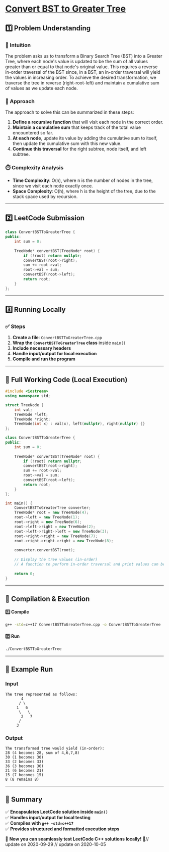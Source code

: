 # **[Convert BST to Greater Tree](https://leetcode.com/problems/convert-bst-to-greater-tree/description/)**  

## **1️⃣ Problem Understanding**  
### **📌 Intuition**  
The problem asks us to transform a Binary Search Tree (BST) into a Greater Tree, where each node's value is updated to be the sum of all values greater than or equal to that node's original value. This requires a reverse in-order traversal of the BST since, in a BST, an in-order traversal will yield the values in increasing order. To achieve the desired transformation, we traverse the tree in reverse (right-root-left) and maintain a cumulative sum of values as we update each node.

### **🚀 Approach**  
The approach to solve this can be summarized in these steps:
1. **Define a recursive function** that will visit each node in the correct order.
2. **Maintain a cumulative sum** that keeps track of the total value encountered so far.
3. **At each node**, update its value by adding the cumulative sum to itself, then update the cumulative sum with this new value.
4. **Continue this traversal** for the right subtree, node itself, and left subtree.

### **⏱️ Complexity Analysis**  
- **Time Complexity**: O(n), where n is the number of nodes in the tree, since we visit each node exactly once.
- **Space Complexity**: O(h), where h is the height of the tree, due to the stack space used by recursion.

---  

## **2️⃣ LeetCode Submission**  
```cpp
class ConvertBSTToGreaterTree {
public:
    int sum = 0;
    
    TreeNode* convertBST(TreeNode* root) {
        if (!root) return nullptr;
        convertBST(root->right);
        sum += root->val;
        root->val = sum;
        convertBST(root->left);
        return root;
    }
};
```  

---  

## **3️⃣ Running Locally**  
### **✅ Steps**  
1. **Create a file**: `ConvertBSTToGreaterTree.cpp`  
2. **Wrap the `ConvertBSTToGreaterTree` class** inside `main()`  
3. **Include necessary headers**  
4. **Handle input/output for local execution**  
5. **Compile and run the program**  

---  

## **📝 Full Working Code (Local Execution)**  
```cpp
#include <iostream>
using namespace std;

struct TreeNode {
    int val;
    TreeNode *left;
    TreeNode *right;
    TreeNode(int x) : val(x), left(nullptr), right(nullptr) {}
};

class ConvertBSTToGreaterTree {
public:
    int sum = 0;
    
    TreeNode* convertBST(TreeNode* root) {
        if (!root) return nullptr;
        convertBST(root->right);
        sum += root->val;
        root->val = sum;
        convertBST(root->left);
        return root;
    }
};

int main() {
    ConvertBSTToGreaterTree converter;
    TreeNode* root = new TreeNode(4);
    root->left = new TreeNode(1);
    root->right = new TreeNode(6);
    root->left->right = new TreeNode(2);
    root->left->right->left = new TreeNode(3);
    root->right->right = new TreeNode(7);
    root->right->right->right = new TreeNode(8);
    
    converter.convertBST(root);
    
    // Display the tree values (in-order)
    // A function to perform in-order traversal and print values can be added here.
    
    return 0;
}
```  

---  

## **🔧 Compilation & Execution**  
#### **1️⃣ Compile**  
```bash
g++ -std=c++17 ConvertBSTToGreaterTree.cpp -o ConvertBSTToGreaterTree
```  

#### **2️⃣ Run**  
```bash
./ConvertBSTToGreaterTree
```  

---  

## **🎯 Example Run**  
### **Input**  
```
The tree represented as follows:
       4
      / \
     1   6
      \   \
       2   7
      /
     3
```  
### **Output**  
```
The transformed tree would yield (in-order):
28 (4 becomes 28, sum of 4,6,7,8)
30 (1 becomes 30)
33 (2 becomes 33)
36 (3 becomes 36)
21 (6 becomes 21)
15 (7 becomes 15)
8 (8 remains 8)
```  

---  

## **📌 Summary**  
✅ **Encapsulates LeetCode solution inside `main()`**  
✅ **Handles input/output for local testing**  
✅ **Compiles with `g++ -std=c++17`**  
✅ **Provides structured and formatted execution steps**  

🚀 **Now you can seamlessly test LeetCode C++ solutions locally!** 🚀// update on 2020-09-29
// update on 2020-10-05
